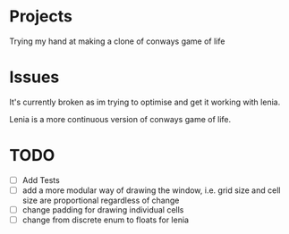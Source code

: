 # Projects

Trying my hand at making a clone of conways game of life


# Issues

It's currently broken as im trying to optimise and get it working with lenia.

Lenia is a more continuous version of conways game of life.

# TODO

 - [ ] Add Tests
 - [ ] add a more modular way of drawing the window, i.e. grid size and cell size are proportional regardless of change
 - [ ] change padding for drawing individual cells
 - [ ] change from discrete enum to floats for lenia
